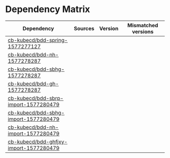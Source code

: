 # Dependency Matrix

Dependency | Sources | Version | Mismatched versions
---------- | ------- | ------- | -------------------
[cb-kubecd/bdd-spring-1577277127](https://github.com/cb-kubecd/bdd-spring-1577277127.git) |  | []() | 
[cb-kubecd/bdd-nh-1577278287](https://github.com/cb-kubecd/bdd-nh-1577278287.git) |  | []() | 
[cb-kubecd/bdd-sbhg-1577278287](https://github.com/cb-kubecd/bdd-sbhg-1577278287.git) |  | []() | 
[cb-kubecd/bdd-gh-1577278287](https://github.com/cb-kubecd/bdd-gh-1577278287.git) |  | []() | 
[cb-kubecd/bdd-sbrp-import-1577280479](https://github.com/cb-kubecd/bdd-sbrp-import-1577280479.git) |  | []() | 
[cb-kubecd/bdd-sbhg-import-1577280479](https://github.com/cb-kubecd/bdd-sbhg-import-1577280479.git) |  | []() | 
[cb-kubecd/bdd-nh-import-1577280479](https://github.com/cb-kubecd/bdd-nh-import-1577280479.git) |  | []() | 
[cb-kubecd/bdd-ghfjxy-import-1577280479](https://github.com/cb-kubecd/bdd-ghfjxy-import-1577280479.git) |  | []() | 
